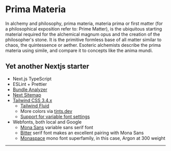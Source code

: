 # Prima Materia

In alchemy and philosophy, prima materia, materia prima or first matter (for a philosophical exposition refer to: Prime Matter), is the ubiquitous starting material required for the alchemical magnum opus and the creation of the philosopher's stone. It is the primitive formless base of all matter similar to chaos, the quintessence or aether. Esoteric alchemists describe the prima materia using simile, and compare it to concepts like the anima mundi.

## Yet another Nextjs starter

- Next.js TypeScript
- ESLint + Prettier
- [Bundle Analyzer](https://nextjs.org/docs/app/building-your-application/optimizing/bundle-analyzer)
- [Next Sitemap](https://github.com/iamvishnusankar/next-sitemap)
- [Tailwind CSS 3.4.x](https://tailwindcss.com/)
  - [Tailwind Fluid](https://fluid.tw/)
  - More colors via [tints.dev](https://www.tints.dev/)
  - [Support for variable font settings](https://gist.github.com/annedorko/340c00ab7c5844a47c782b005fdba872)
- Webfonts, both local and Google
  - [Mona Sans](https://github.com/github/mona-sans) variable sans serif font
  - [Bitter](https://fonts.google.com/specimen/Bitter) serif font makes an excellent pairing with Mona Sans
  - [Monaspace](https://github.com/githubnext/monaspace) mono font superfamily, in this case, Argon at 300 weight

---
